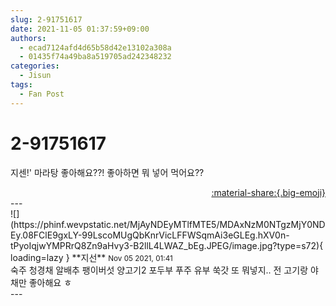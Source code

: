 ```yaml
---
slug: 2-91751617
date: 2021-11-05 01:37:59+09:00
authors:
  - ecad7124afd4d65b58d42e13102a308a
  - 01435f74a49ba8a519705ad242348232
categories:
  - Jisun
tags:
  - Fan Post
---
```


# 2-91751617

<div class="post-container" markdown="1">
<div class="content-container md-sidebar__scrollwrap" markdown="1">

지센!' 마라탕 좋아해요??! 좋아하면 뭐 넣어 먹어요??

</div>
</div>

<div style="text-align: right;" markdown="1">
<a href="https://weverse.io/fromis9/fanpost/2-91751617" style="text-align: right;">:material-share:{.big-emoji}</a>
</div>
---

<div class="comments-container md-sidebar__scrollwrap" markdown="1">
<div class="comment" markdown="1">
<div class='id-container' markdown="1">
![](https://phinf.wevpstatic.net/MjAyNDEyMTlfMTE5/MDAxNzM0NTgzMjY0NDEy.08FClE9gxLY-99LscoMUgQbKnrVicLFFWSqmAi3eGLEg.hXV0n-tPyoIqjwYMPRrQ8Zn9aHvy3-B2llL4LWAZ_bEg.JPEG/image.jpg?type=s72){ loading=lazy }
**<span class="artist">지선</span>** <small>Nov 05 2021, 01:41</small><br>
</div>
<div class='comment-body' markdown="1">
숙주 청경채 알배추 팽이버섯 양고기2 포두부 푸주 유부 쑥갓 또 뭐넣지.. 전 고기랑 야채만 좋아해요 ㅎ
</div>
</div>
</div>
---
